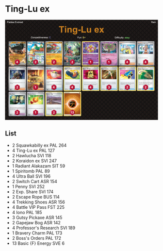 # Ting-Lu ex

![decklist](../../!Images/Standard/5BST-PAL/Ting-Lu%20ex.PNG)

## List
* 2 Squawkabilly ex PAL 264
* 4 Ting-Lu ex PAL 127
* 2 Hawlucha SVI 118
* 2 Koraidon ex SVI 247
* 1 Radiant Alakazam SIT 59
* 1 Spiritomb PAL 89
* 4 Ultra Ball SVI 196
* 2 Switch Cart ASR 154
* 1 Penny SVI 252
* 2 Exp. Share SVI 174
* 2 Escape Rope BUS 114
* 4 Trekking Shoes ASR 156
* 4 Battle VIP Pass FST 225
* 4 Iono PAL 185
* 3 Gutsy Pickaxe ASR 145
* 2 Gapejaw Bog ASR 142
* 4 Professor's Research SVI 189
* 1 Bravery Charm PAL 173
* 2 Boss's Orders PAL 172
* 13 Basic {F} Energy SVE 6
